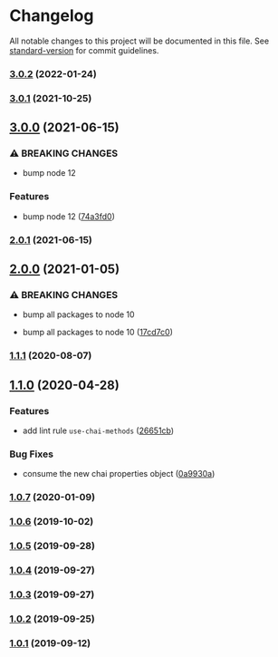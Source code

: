 # Changelog

All notable changes to this project will be documented in this file. See [standard-version](https://github.com/conventional-changelog/standard-version) for commit guidelines.

### [3.0.2](https://github.com/CrowdStrike/faltest/compare/eslint-plugin-faltest@3.0.1...eslint-plugin-faltest@3.0.2) (2022-01-24)

### [3.0.1](https://github.com/CrowdStrike/faltest/compare/eslint-plugin-faltest@3.0.0...eslint-plugin-faltest@3.0.1) (2021-10-25)

## [3.0.0](https://github.com/CrowdStrike/faltest/compare/eslint-plugin-faltest@2.0.1...eslint-plugin-faltest@3.0.0) (2021-06-15)


### ⚠ BREAKING CHANGES

* bump node 12

### Features

* bump node 12 ([74a3fd0](https://github.com/CrowdStrike/faltest/commit/74a3fd06f787685cf543d5725f0b45ae4215fcf5))

### [2.0.1](https://github.com/CrowdStrike/faltest/compare/eslint-plugin-faltest@2.0.0...eslint-plugin-faltest@2.0.1) (2021-06-15)

## [2.0.0](https://github.com/CrowdStrike/faltest/compare/eslint-plugin-faltest@1.1.1...eslint-plugin-faltest@2.0.0) (2021-01-05)


### ⚠ BREAKING CHANGES

* bump all packages to node 10

* bump all packages to node 10 ([17cd7c0](https://github.com/CrowdStrike/faltest/commit/17cd7c0173a4c57e15b1b187b73411c4e466b9b0))

### [1.1.1](https://github.com/CrowdStrike/faltest/compare/eslint-plugin-faltest@1.1.0...eslint-plugin-faltest@1.1.1) (2020-08-07)

## [1.1.0](https://github.com/CrowdStrike/faltest/compare/eslint-plugin-faltest@1.0.7...eslint-plugin-faltest@1.1.0) (2020-04-28)


### Features

* add lint rule `use-chai-methods` ([26651cb](https://github.com/CrowdStrike/faltest/commit/26651cbd74d64e2d6bcb0a58d12f315a99757f18))


### Bug Fixes

* consume the new chai properties object ([0a9930a](https://github.com/CrowdStrike/faltest/commit/0a9930a82cff67ef4d7069921a72dff3933a435e))

### [1.0.7](https://github.com/CrowdStrike/faltest/compare/eslint-plugin-faltest@1.0.6...eslint-plugin-faltest@1.0.7) (2020-01-09)

### [1.0.6](https://github.com/CrowdStrike/faltest/compare/eslint-plugin-faltest@1.0.5...1.0.6) (2019-10-02)

### [1.0.5](https://github.com/CrowdStrike/faltest/compare/eslint-plugin-faltest@1.0.4...1.0.5) (2019-09-28)

### [1.0.4](https://github.com/CrowdStrike/faltest/compare/eslint-plugin-faltest@1.0.3...1.0.4) (2019-09-27)

### [1.0.3](https://github.com/CrowdStrike/faltest/compare/eslint-plugin-faltest@1.0.2...1.0.3) (2019-09-27)

### [1.0.2](https://github.com/CrowdStrike/faltest/compare/eslint-plugin-faltest@1.0.1...1.0.2) (2019-09-25)

### [1.0.1](https://github.com/CrowdStrike/faltest/compare/eslint-plugin-faltest@1.0.0...1.0.1) (2019-09-12)
